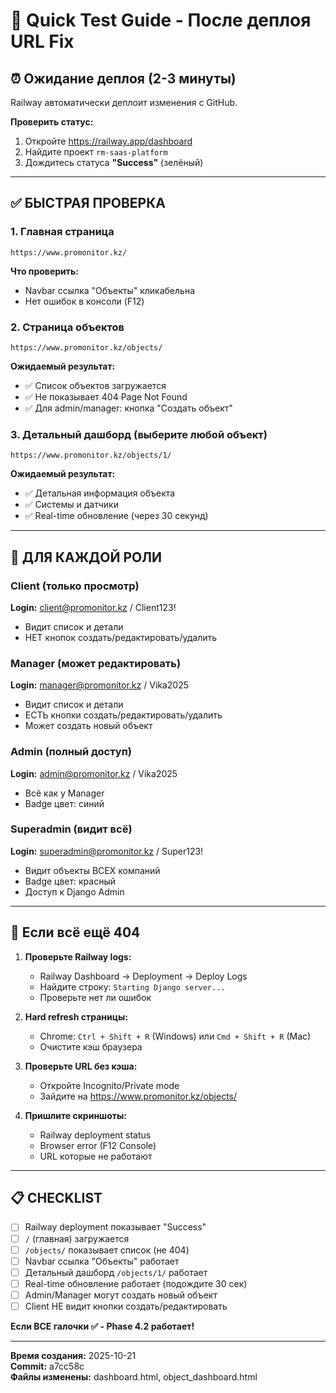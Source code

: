 # 🚀 Quick Test Guide - После деплоя URL Fix

## ⏰ Ожидание деплоя (2-3 минуты)

Railway автоматически деплоит изменения с GitHub.

**Проверить статус:**
1. Откройте https://railway.app/dashboard
2. Найдите проект `rm-saas-platform`
3. Дождитесь статуса **"Success"** (зелёный)

---

## ✅ БЫСТРАЯ ПРОВЕРКА

### 1. Главная страница
```
https://www.promonitor.kz/
```
**Что проверить:**
- Navbar ссылка "Объекты" кликабельна
- Нет ошибок в консоли (F12)

### 2. Страница объектов
```
https://www.promonitor.kz/objects/
```
**Ожидаемый результат:**
- ✅ Список объектов загружается
- ✅ Не показывает 404 Page Not Found
- ✅ Для admin/manager: кнопка "Создать объект"

### 3. Детальный дашборд (выберите любой объект)
```
https://www.promonitor.kz/objects/1/
```
**Ожидаемый результат:**
- ✅ Детальная информация объекта
- ✅ Системы и датчики
- ✅ Real-time обновление (через 30 секунд)

---

## 🧪 ДЛЯ КАЖДОЙ РОЛИ

### Client (только просмотр)
**Login:** client@promonitor.kz / Client123!
- Видит список и детали
- НЕТ кнопок создать/редактировать/удалить

### Manager (может редактировать)
**Login:** manager@promonitor.kz / Vika2025
- Видит список и детали
- ЕСТЬ кнопки создать/редактировать/удалить
- Может создать новый объект

### Admin (полный доступ)
**Login:** admin@promonitor.kz / Vika2025
- Всё как у Manager
- Badge цвет: синий

### Superadmin (видит всё)
**Login:** superadmin@promonitor.kz / Super123!
- Видит объекты ВСЕХ компаний
- Badge цвет: красный
- Доступ к Django Admin

---

## 🐛 Если всё ещё 404

1. **Проверьте Railway logs:**
   - Railway Dashboard → Deployment → Deploy Logs
   - Найдите строку: `Starting Django server...`
   - Проверьте нет ли ошибок

2. **Hard refresh страницы:**
   - Chrome: `Ctrl + Shift + R` (Windows) или `Cmd + Shift + R` (Mac)
   - Очистите кэш браузера

3. **Проверьте URL без кэша:**
   - Откройте Incognito/Private mode
   - Зайдите на https://www.promonitor.kz/objects/

4. **Пришлите скриншоты:**
   - Railway deployment status
   - Browser error (F12 Console)
   - URL которые не работают

---

## 📋 CHECKLIST

- [ ] Railway deployment показывает "Success"
- [ ] `/` (главная) загружается
- [ ] `/objects/` показывает список (не 404)
- [ ] Navbar ссылка "Объекты" работает
- [ ] Детальный дашборд `/objects/1/` работает
- [ ] Real-time обновление работает (подождите 30 сек)
- [ ] Admin/Manager могут создать новый объект
- [ ] Client НЕ видит кнопки создать/редактировать

**Если ВСЕ галочки ✅ - Phase 4.2 работает!**

---

**Время создания:** 2025-10-21  
**Commit:** a7cc58c  
**Файлы изменены:** dashboard.html, object_dashboard.html
